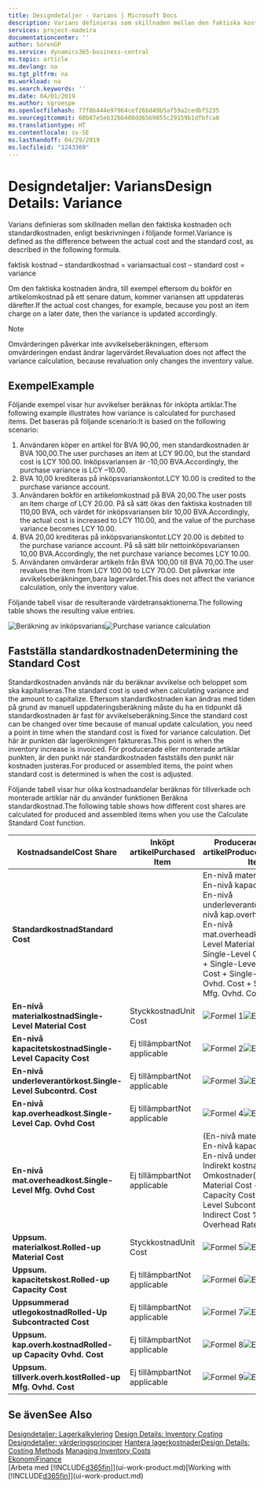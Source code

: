 ```yaml
---
title: Designdetaljer - Varians | Microsoft Docs
description: Varians definieras som skillnaden mellan den faktiska kostnaden och standardkostnaden, enligt beskrivningen i följande formel.
services: project-madeira
documentationcenter: ''
author: SorenGP
ms.service: dynamics365-business-central
ms.topic: article
ms.devlang: na
ms.tgt_pltfrm: na
ms.workload: na
ms.search.keywords: ''
ms.date: 04/01/2019
ms.author: sgroespe
ms.openlocfilehash: 77f8b444e97964cef26bd49b5af59a2cedbf5235
ms.sourcegitcommit: 60b87e5eb32bb408dd65b9855c29159b1dfbfca8
ms.translationtype: HT
ms.contentlocale: sv-SE
ms.lasthandoff: 04/29/2019
ms.locfileid: "1243369"
---
```

# <a name="design-details-variance"></a><span data-ttu-id="fc346-103">Designdetaljer: Varians</span><span class="sxs-lookup"><span data-stu-id="fc346-103">Design Details: Variance</span></span>
<span data-ttu-id="fc346-104">Varians definieras som skillnaden mellan den faktiska kostnaden och standardkostnaden, enligt beskrivningen i följande formel.</span><span class="sxs-lookup"><span data-stu-id="fc346-104">Variance is defined as the difference between the actual cost and the standard cost, as described in the following formula.</span></span>  

 <span data-ttu-id="fc346-105">faktisk kostnad – standardkostnad = varians</span><span class="sxs-lookup"><span data-stu-id="fc346-105">actual cost – standard cost = variance</span></span>  

 <span data-ttu-id="fc346-106">Om den faktiska kostnaden ändra, till exempel eftersom du bokför en artikelomkostnad på ett senare datum, kommer variansen att uppdateras därefter.</span><span class="sxs-lookup"><span data-stu-id="fc346-106">If the actual cost changes, for example, because you post an item charge on a later date, then the variance is updated accordingly.</span></span>  

> [!NOTE]  
>  <span data-ttu-id="fc346-107">Omvärderingen påverkar inte avvikelseberäkningen, eftersom omvärderingen endast ändrar lagervärdet.</span><span class="sxs-lookup"><span data-stu-id="fc346-107">Revaluation does not affect the variance calculation, because revaluation only changes the inventory value.</span></span>  

## <a name="example"></a><span data-ttu-id="fc346-108">Exempel</span><span class="sxs-lookup"><span data-stu-id="fc346-108">Example</span></span>  
 <span data-ttu-id="fc346-109">Följande exempel visar hur avvikelser beräknas för inköpta artiklar.</span><span class="sxs-lookup"><span data-stu-id="fc346-109">The following example illustrates how variance is calculated for purchased items.</span></span> <span data-ttu-id="fc346-110">Det baseras på följande scenario:</span><span class="sxs-lookup"><span data-stu-id="fc346-110">It is based on the following scenario:</span></span>  

1.  <span data-ttu-id="fc346-111">Användaren köper en artikel för BVA 90,00, men standardkostnaden är BVA 100,00.</span><span class="sxs-lookup"><span data-stu-id="fc346-111">The user purchases an item at LCY 90.00, but the standard cost is LCY 100.00.</span></span> <span data-ttu-id="fc346-112">Inköpsvariansen är -10,00 BVA.</span><span class="sxs-lookup"><span data-stu-id="fc346-112">Accordingly, the purchase variance is LCY –10.00.</span></span>  
2.  <span data-ttu-id="fc346-113">BVA 10,00 krediteras på inköpsvarianskontot.</span><span class="sxs-lookup"><span data-stu-id="fc346-113">LCY 10.00 is credited to the purchase variance account.</span></span>  
3.  <span data-ttu-id="fc346-114">Användaren bokför en artikelomkostnad på BVA 20,00.</span><span class="sxs-lookup"><span data-stu-id="fc346-114">The user posts an item charge of LCY 20.00.</span></span> <span data-ttu-id="fc346-115">På så sätt ökas den faktiska kostnaden till 110,00 BVA, och värdet för inköpsvariansen blir 10,00 BVA.</span><span class="sxs-lookup"><span data-stu-id="fc346-115">Accordingly, the actual cost is increased to LCY 110.00, and the value of the purchase variance becomes LCY 10.00.</span></span>  
4.  <span data-ttu-id="fc346-116">BVA 20,00 krediteras på inköpsvarianskontot.</span><span class="sxs-lookup"><span data-stu-id="fc346-116">LCY 20.00 is debited to the purchase variance account.</span></span> <span data-ttu-id="fc346-117">På så sätt blir nettoinköpsvariansen 10,00 BVA.</span><span class="sxs-lookup"><span data-stu-id="fc346-117">Accordingly, the net purchase variance becomes LCY 10.00.</span></span>  
5.  <span data-ttu-id="fc346-118">Användaren omvärderar artikeln från BVA 100,00 till BVA 70,00.</span><span class="sxs-lookup"><span data-stu-id="fc346-118">The user revalues the item from LCY 100.00 to LCY 70.00.</span></span> <span data-ttu-id="fc346-119">Det påverkar inte avvikelseberäkningen,bara lagervärdet.</span><span class="sxs-lookup"><span data-stu-id="fc346-119">This does not affect the variance calculation, only the inventory value.</span></span>  

 <span data-ttu-id="fc346-120">Följande tabell visar de resulterande värdetransaktionerna.</span><span class="sxs-lookup"><span data-stu-id="fc346-120">The following table shows the resulting value entries.</span></span>  

 <span data-ttu-id="fc346-121">![Beräkning av inköpsvarians](media/design_details_inventory_costing_11_purchase_variance.png "Beräkning av inköpsvarians")</span><span class="sxs-lookup"><span data-stu-id="fc346-121">![Purchase variance calculation](media/design_details_inventory_costing_11_purchase_variance.png "Purchase variance calculation")</span></span>  

## <a name="determining-the-standard-cost"></a><span data-ttu-id="fc346-122">Fastställa standardkostnaden</span><span class="sxs-lookup"><span data-stu-id="fc346-122">Determining the Standard Cost</span></span>  
 <span data-ttu-id="fc346-123">Standardkostnaden används när du beräknar avvikelse och beloppet som ska kapitaliseras.</span><span class="sxs-lookup"><span data-stu-id="fc346-123">The standard cost is used when calculating variance and the amount to capitalize.</span></span> <span data-ttu-id="fc346-124">Eftersom standardkostnaden kan ändras med tiden på grund av manuell uppdateringsberäkning måste du ha en tidpunkt då standardkostnaden är fast för avvikelseberäkning.</span><span class="sxs-lookup"><span data-stu-id="fc346-124">Since the standard cost can be changed over time because of manual update calculation, you need a point in time when the standard cost is fixed for variance calculation.</span></span> <span data-ttu-id="fc346-125">Det här är punkten där lagerökningen faktureras.</span><span class="sxs-lookup"><span data-stu-id="fc346-125">This point is when the inventory increase is invoiced.</span></span> <span data-ttu-id="fc346-126">För producerade eller monterade artiklar punkten, är den punkt när standardkostnaden fastställs den punkt när kostnaden justeras.</span><span class="sxs-lookup"><span data-stu-id="fc346-126">For produced or assembled items, the point when standard cost is determined is when the cost is adjusted.</span></span>  

 <span data-ttu-id="fc346-127">Följande tabell visar hur olika kostnadsandelar beräknas för tillverkade och monterade artiklar när du använder funktionen Beräkna standardkostnad.</span><span class="sxs-lookup"><span data-stu-id="fc346-127">The following table shows how different cost shares are calculated for produced and assembled items when you use the Calculate Standard Cost function.</span></span>  

|<span data-ttu-id="fc346-128">Kostnadsandel</span><span class="sxs-lookup"><span data-stu-id="fc346-128">Cost Share</span></span>|<span data-ttu-id="fc346-129">Inköpt artikel</span><span class="sxs-lookup"><span data-stu-id="fc346-129">Purchased Item</span></span>|<span data-ttu-id="fc346-130">Producerad/monterad artikel</span><span class="sxs-lookup"><span data-stu-id="fc346-130">Produced/Assembled Item</span></span>|  
|----------------|--------------------|------------------------------|  
|<span data-ttu-id="fc346-131">**Standardkostnad**</span><span class="sxs-lookup"><span data-stu-id="fc346-131">**Standard Cost**</span></span>||<span data-ttu-id="fc346-132">En-nivå materialkostnad + En-nivå kapacitetskostnad + En-nivå underleverantörkost. + En-nivå kap.overheadkost. + En-nivå mat.overheadkost.</span><span class="sxs-lookup"><span data-stu-id="fc346-132">Single-Level Material Cost + Single-Level Capacity Cost + Single-Level Subcontrd. Cost + Single-Level Cap. Ovhd. Cost + Single-Level Mfg. Ovhd. Cost</span></span>|  
|<span data-ttu-id="fc346-133">**En-nivå materialkostnad**</span><span class="sxs-lookup"><span data-stu-id="fc346-133">**Single-Level Material Cost**</span></span>|<span data-ttu-id="fc346-134">Styckkostnad</span><span class="sxs-lookup"><span data-stu-id="fc346-134">Unit Cost</span></span>|<span data-ttu-id="fc346-135">![Formel 1](media/design_details_inventory_costing_11_equation_1.png "Formel 1")</span><span class="sxs-lookup"><span data-stu-id="fc346-135">![Equation 1](media/design_details_inventory_costing_11_equation_1.png "Equation 1")</span></span>|  
|<span data-ttu-id="fc346-136">**En-nivå kapacitetskostnad**</span><span class="sxs-lookup"><span data-stu-id="fc346-136">**Single-Level Capacity Cost**</span></span>|<span data-ttu-id="fc346-137">Ej tillämpbart</span><span class="sxs-lookup"><span data-stu-id="fc346-137">Not applicable</span></span>|<span data-ttu-id="fc346-138">![Formel 2](media/design_details_inventory_costing_11_equation_2.png "Formel 2")</span><span class="sxs-lookup"><span data-stu-id="fc346-138">![Equation 2](media/design_details_inventory_costing_11_equation_2.png "Equation 2")</span></span>|  
|<span data-ttu-id="fc346-139">**En-nivå underleverantörkost.**</span><span class="sxs-lookup"><span data-stu-id="fc346-139">**Single-Level Subcontrd. Cost**</span></span>|<span data-ttu-id="fc346-140">Ej tillämpbart</span><span class="sxs-lookup"><span data-stu-id="fc346-140">Not applicable</span></span>|<span data-ttu-id="fc346-141">![Formel 3](media/design_details_inventory_costing_11_equation_3.png "Formel 3")</span><span class="sxs-lookup"><span data-stu-id="fc346-141">![Equation 3](media/design_details_inventory_costing_11_equation_3.png "Equation 3")</span></span>|  
|<span data-ttu-id="fc346-142">**En-nivå kap.overheadkost.**</span><span class="sxs-lookup"><span data-stu-id="fc346-142">**Single-Level Cap. Ovhd Cost**</span></span>|<span data-ttu-id="fc346-143">Ej tillämpbart</span><span class="sxs-lookup"><span data-stu-id="fc346-143">Not applicable</span></span>|<span data-ttu-id="fc346-144">![Formel 4](media/design_details_inventory_costing_11_equation_4.png "Formel 4")</span><span class="sxs-lookup"><span data-stu-id="fc346-144">![Equation 4](media/design_details_inventory_costing_11_equation_4.png "Equation 4")</span></span>|  
|<span data-ttu-id="fc346-145">**En-nivå mat.overheadkost.**</span><span class="sxs-lookup"><span data-stu-id="fc346-145">**Single-Level Mfg. Ovhd Cost**</span></span>|<span data-ttu-id="fc346-146">Ej tillämpbart</span><span class="sxs-lookup"><span data-stu-id="fc346-146">Not applicable</span></span>|<span data-ttu-id="fc346-147">(En-nivå materialkostnad + En-nivå kapacitetskostnad + En-nivå underlev.kost.) \* Indirekt kostnad % / 100 + Omkostnader</span><span class="sxs-lookup"><span data-stu-id="fc346-147">(Single-Level Material Cost + Single-Level Capacity Cost + Single-Level Subcontrd. Cost) \* Indirect Cost % / 100 + Overhead Rate</span></span>|  
|<span data-ttu-id="fc346-148">**Uppsum. materialkost.**</span><span class="sxs-lookup"><span data-stu-id="fc346-148">**Rolled-up Material Cost**</span></span>|<span data-ttu-id="fc346-149">Styckkostnad</span><span class="sxs-lookup"><span data-stu-id="fc346-149">Unit Cost</span></span>|<span data-ttu-id="fc346-150">![Formel 5](media/design_details_inventory_costing_11_equation_5.png "Formel 5")</span><span class="sxs-lookup"><span data-stu-id="fc346-150">![Equation 5](media/design_details_inventory_costing_11_equation_5.png "Equation 5")</span></span>|  
|<span data-ttu-id="fc346-151">**Uppsum. kapacitetskost.**</span><span class="sxs-lookup"><span data-stu-id="fc346-151">**Rolled-up Capacity Cost**</span></span>|<span data-ttu-id="fc346-152">Ej tillämpbart</span><span class="sxs-lookup"><span data-stu-id="fc346-152">Not applicable</span></span>|<span data-ttu-id="fc346-153">![Formel 6](media/design_details_inventory_costing_11_equation_6.png "Formel 6")</span><span class="sxs-lookup"><span data-stu-id="fc346-153">![Equation 6](media/design_details_inventory_costing_11_equation_6.png "Equation 6")</span></span>|  
|<span data-ttu-id="fc346-154">**Uppsummerad utlegokostnad**</span><span class="sxs-lookup"><span data-stu-id="fc346-154">**Rolled-Up Subcontracted Cost**</span></span>|<span data-ttu-id="fc346-155">Ej tillämpbart</span><span class="sxs-lookup"><span data-stu-id="fc346-155">Not applicable</span></span>|<span data-ttu-id="fc346-156">![Formel 7](media/design_details_inventory_costing_11_equation_7.png "Formel 7")</span><span class="sxs-lookup"><span data-stu-id="fc346-156">![Equation 7](media/design_details_inventory_costing_11_equation_7.png "Equation 7")</span></span>|  
|<span data-ttu-id="fc346-157">**Uppsum. kap.overh.kostnad**</span><span class="sxs-lookup"><span data-stu-id="fc346-157">**Rolled-up Capacity Ovhd. Cost**</span></span>|<span data-ttu-id="fc346-158">Ej tillämpbart</span><span class="sxs-lookup"><span data-stu-id="fc346-158">Not applicable</span></span>|<span data-ttu-id="fc346-159">![Formel 8](media/design_details_inventory_costing_11_equation_8.png "Formel 8")</span><span class="sxs-lookup"><span data-stu-id="fc346-159">![Equation 8](media/design_details_inventory_costing_11_equation_8.png "Equation 8")</span></span>|  
|<span data-ttu-id="fc346-160">**Uppsum. tillverk.overh.kost**</span><span class="sxs-lookup"><span data-stu-id="fc346-160">**Rolled-up Mfg. Ovhd. Cost**</span></span>|<span data-ttu-id="fc346-161">Ej tillämpbart</span><span class="sxs-lookup"><span data-stu-id="fc346-161">Not applicable</span></span>|<span data-ttu-id="fc346-162">![Formel 9](media/design_details_inventory_costing_11_equation_9.png "Formel 9")</span><span class="sxs-lookup"><span data-stu-id="fc346-162">![Equation 9](media/design_details_inventory_costing_11_equation_9.png "Equation 9")</span></span>|  

## <a name="see-also"></a><span data-ttu-id="fc346-163">Se även</span><span class="sxs-lookup"><span data-stu-id="fc346-163">See Also</span></span>  
 <span data-ttu-id="fc346-164">[Designdetaljer: Lagerkalkylering](design-details-inventory-costing.md) </span><span class="sxs-lookup"><span data-stu-id="fc346-164">[Design Details: Inventory Costing](design-details-inventory-costing.md) </span></span>  
 <span data-ttu-id="fc346-165">[Designdetaljer: värderingsprinciper](design-details-costing-methods.md) [Hantera lagerkostnader](finance-manage-inventory-costs.md)</span><span class="sxs-lookup"><span data-stu-id="fc346-165">[Design Details: Costing Methods](design-details-costing-methods.md) [Managing Inventory Costs](finance-manage-inventory-costs.md)</span></span>  
 [<span data-ttu-id="fc346-166">Ekonomi</span><span class="sxs-lookup"><span data-stu-id="fc346-166">Finance</span></span>](finance.md)  
 <span data-ttu-id="fc346-167">[Arbeta med [!INCLUDE[d365fin](includes/d365fin_md.md)]](ui-work-product.md)</span><span class="sxs-lookup"><span data-stu-id="fc346-167">[Working with [!INCLUDE[d365fin](includes/d365fin_md.md)]](ui-work-product.md)</span></span>
